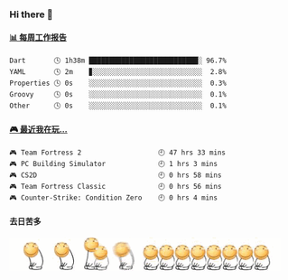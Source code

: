 ### Hi there 👋  

 <!-- waka-box start -->
#### <a href="https://gist.github.com/51d75cccce903a25b1f8cd7ca9d3a329" target="_blank">📊 每周工作报告</a>
```text
Dart       🕓 1h38m ███████████████████████████░ 96.7%
YAML       🕓 2m    ▊░░░░░░░░░░░░░░░░░░░░░░░░░░░  2.8%
Properties 🕓 0s    ░░░░░░░░░░░░░░░░░░░░░░░░░░░░  0.3%
Groovy     🕓 0s    ░░░░░░░░░░░░░░░░░░░░░░░░░░░░  0.1%
Other      🕓 0s    ░░░░░░░░░░░░░░░░░░░░░░░░░░░░  0.1%
```
<!-- Powered by https://github.com/journey-ad/waka-box-go . -->
<!-- waka-box end -->


 <!-- steam-box start -->
#### <a href="https://gist.github.com/3b0d2519577a02ab95e5d0d7ca4fa814" target="_blank">🎮 最近我在玩…</a>
```text
🎮 Team Fortress 2                   🕘 47 hrs 33 mins
🎮 PC Building Simulator             🕘 1 hrs 3 mins
🎮 CS2D                              🕘 0 hrs 58 mins
🎮 Team Fortress Classic             🕘 0 hrs 56 mins
🎮 Counter-Strike: Condition Zero    🕘 0 hrs 4 mins
```
<!-- Powered by https://github.com/YouEclipse/steam-box . -->
<!-- steam-box end -->

#### 去日苦多
![](990672b3e82963502a597c34e55546b5.gif)


<!--
**oneto1/oneto1** is a ✨ _special_ ✨ repository because its `README.md` (this file) appears on your GitHub profile.

Here are some ideas to get you started:

- 🔭 I’m currently working on ...
- 🌱 I’m currently learning ...
- 👯 I’m looking to collaborate on ...
- 🤔 I’m looking for help with ...
- 💬 Ask me about ...
- 📫 How to reach me: ...
- 😄 Pronouns: ...
- ⚡ Fun fact: ...
-->

